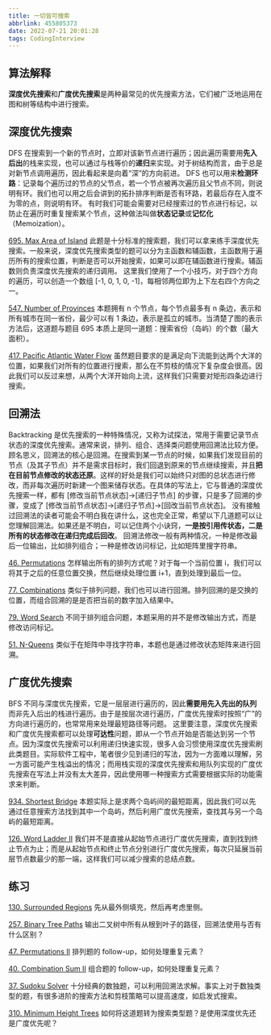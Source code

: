 ```yaml
---
title: 一切皆可搜索
abbrlink: 455805373
date: 2022-07-21 20:01:28
tags: CodingInterview
---
```

## 算法解释
**深度优先搜索**和**广度优先搜索**是两种最常见的优先搜索方法，它们被广泛地运用在图和树等结构中进行搜索。

## 深度优先搜索
DFS 在搜索到一个新的节点时，立即对该新节点进行遍历；因此遍历需要用**先入后出**的栈来实现，也可以通过与栈等价的**递归**来实现。对于树结构而言，由于总是对新节点调用遍历，因此看起来是向着“深”的方向前进。
DFS 也可以用来**检测环路**：记录每个遍历过的节点的父节点，若一个节点被再次遍历且父节点不同，则说明有环。我们也可以用之后会讲到的拓扑排序判断是否有环路，若最后存在入度不为零的点，则说明有环。
有时我们可能会需要对已经搜索过的节点进行标记，以防止在遍历时重复搜索某个节点，这种做法叫做**状态记录**或**记忆化**（Memoization）。

[695. Max Area of Island](https://leetcode.com/problems/max-area-of-island/)
此题是十分标准的搜索题，我们可以拿来练手深度优先搜索。一般来说，深度优先搜索类型的题可以分为主函数和辅函数，主函数用于遍历所有的搜索位置，判断是否可以开始搜索，如果可以即在辅函数进行搜索。辅函数则负责深度优先搜索的递归调用。
这里我们使用了一个小技巧，对于四个方向的遍历，可以创造一个数组 [-1, 0, 1, 0, -1]，每相邻两位即为上下左右四个方向之一。

[547. Number of Provinces](https://leetcode.com/problems/number-of-provinces/)
本题拥有 n 个节点，每个节点最多有 n 条边，表示和所有城市在同一省份，最少可以有 1 条边，表示是孤立的城市。当清楚了图的表示方法后，这道题与题目 695 本质上是同一道题：搜索省份（岛屿）的个数（最大面积）。

[417. Pacific Atlantic Water Flow](https://leetcode.com/problems/pacific-atlantic-water-flow/)
虽然题目要求的是满足向下流能到达两个大洋的位置，如果我们对所有的位置进行搜索，那么在不剪枝的情况下复杂度会很高。因此我们可以反过来想，从两个大洋开始向上流，这样我们只需要对矩形四条边进行搜索。
<!--more-->
## 回溯法
Backtracking 是优先搜索的一种特殊情况，又称为试探法，常用于需要记录节点状态的深度优先搜索。通常来说，排列、组合、选择类问题使用回溯法比较方便。
顾名思义，回溯法的核心是回溯。在搜索到某一节点的时候，如果我们发现目前的节点（及其子节点）并不是需求目标时，我们回退到原来的节点继续搜索，并且**把在目前节点修改的状态还原**。这样的好处是我们可以始终只对图的总状态进行修改，而非每次遍历时新建一个图来储存状态。在具体的写法上，它与普通的深度优先搜索一样，都有 [修改当前节点状态]→[递归子节点] 的步骤，只是多了回溯的步骤，变成了 [修改当前节点状态]→[递归子节点]→[回改当前节点状态]。
没有接触过回溯法的读者可能会不明白我在讲什么，这也完全正常，希望以下几道题可以让您理解回溯法。如果还是不明白，可以记住两个小诀窍，**一是按引用传状态，二是所有的状态修改在递归完成后回改**。
回溯法修改一般有两种情况，一种是修改最后一位输出，比如排列组合；一种是修改访问标记，比如矩阵里搜字符串。

[46. Permutations](https://leetcode.com/problems/permutations/)
怎样输出所有的排列方式呢？对于每一个当前位置 i，我们可以将其于之后的任意位置交换，然后继续处理位置 i+1，直到处理到最后一位。

[77. Combinations](https://leetcode.com/problems/combinations/)
类似于排列问题，我们也可以进行回溯。排列回溯的是交换的位置，而组合回溯的是是否把当前的数字加入结果中。

[79. Word Search](https://leetcode.com/problems/word-search/)
不同于排列组合问题，本题采用的并不是修改输出方式，而是修改访问标记。

[51. N-Queens](https://leetcode.com/problems/n-queens/)
类似于在矩阵中寻找字符串，本题也是通过修改状态矩阵来进行回溯。

## 广度优先搜索
BFS 不同与深度优先搜索，它是一层层进行遍历的，因此**需要用先入先出的队列**而非先入后出的栈进行遍历。由于是按层次进行遍历，广度优先搜索时按照“广”的方向进行遍历的，也常常用来处理最短路径等问题。
这里要注意，深度优先搜索和广度优先搜索都可以处理**可达性**问题，即从一个节点开始是否能达到另一个节点。因为深度优先搜索可以利用递归快速实现，很多人会习惯使用深度优先搜索刷此类题目。实际软件工程中，笔者很少见到递归的写法，因为一方面难以理解，另一方面可能产生栈溢出的情况；而用栈实现的深度优先搜索和用队列实现的广度优先搜索在写法上并没有太大差异，因此使用哪一种搜索方式需要根据实际的功能需求来判断。

[934. Shortest Bridge](https://leetcode.com/problems/shortest-bridge/)
本题实际上是求两个岛屿间的最短距离，因此我们可以先通过任意搜索方法找到其中一个岛屿，然后利用广度优先搜索，查找其与另一个岛屿的最短距离。

[126. Word Ladder II](https://leetcode.com/problems/word-ladder-ii/)
我们并不是直接从起始节点进行广度优先搜索，直到找到终止节点为止；而是从起始节点和终止节点分别进行广度优先搜索，每次只延展当前层节点数最少的那一端，这样我们可以减少搜索的总结点数。

## 练习
[130. Surrounded Regions](https://leetcode.com/problems/surrounded-regions/)
先从最外侧填充，然后再考虑里侧。

[257. Binary Tree Paths](https://leetcode.com/problems/binary-tree-paths/)
输出二叉树中所有从根到叶子的路径，回溯法使用与否有什么区别？

[47. Permutations II](https://leetcode.com/problems/permutations-ii/)
排列题的 follow-up，如何处理重复元素？

[40. Combination Sum II](https://leetcode.com/problems/combination-sum-ii/)
组合题的 follow-up，如何处理重复元素？

[37. Sudoku Solver](https://leetcode.com/problems/sudoku-solver/)
十分经典的数独题，可以利用回溯法求解。事实上对于数独类型的题，有很多进阶的搜索方法和剪枝策略可以提高速度，如启发式搜索。

[310. Minimum Height Trees](https://leetcode.com/problems/minimum-height-trees/)
如何将这道题转为搜索类型题？是使用深度优先还是广度优先呢？
